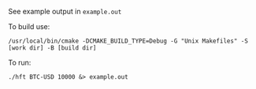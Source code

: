 See example output in `example.out`

To build use:
```
/usr/local/bin/cmake -DCMAKE_BUILD_TYPE=Debug -G "Unix Makefiles" -S [work dir] -B [build dir]
```

To run:
```
./hft BTC-USD 10000 &> example.out
```

